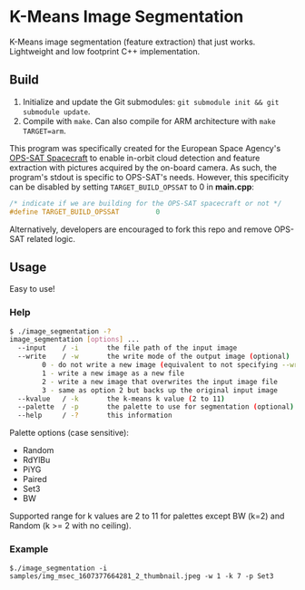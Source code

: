 # K-Means Image Segmentation
K-Means image segmentation (feature extraction) that just works. Lightweight and low footprint C++ implementation. 

## Build
1. Initialize and update the Git submodules: `git submodule init && git submodule update`.
2. Compile with `make`. Can also compile for ARM architecture with `make TARGET=arm`.

This program was specifically created for the European Space Agency's [OPS-SAT Spacecraft](https://opssat1.esoc.esa.int/) to enable in-orbit cloud detection and feature extraction with pictures acquired by the on-board camera. As such, the program's stdout is specific to OPS-SAT's needs. However, this specificity can be disabled by setting `TARGET_BUILD_OPSSAT` to 0 in **main.cpp**:

```cpp
/* indicate if we are building for the OPS-SAT spacecraft or not */
#define TARGET_BUILD_OPSSAT         0
```

Alternatively, developers are encouraged to fork this repo and remove OPS-SAT related logic.

## Usage
Easy to use!

### Help
```bash
$ ./image_segmentation -?
image_segmentation [options] ...
  --input    / -i       the file path of the input image
  --write    / -w       the write mode of the output image (optional)
        0 - do not write a new image (equivalent to not specifying --write)
        1 - write a new image as a new file
        2 - write a new image that overwrites the input image file
        3 - same as option 2 but backs up the original input image
  --kvalue   / -k       the k-means k value (2 to 11)
  --palette  / -p       the palette to use for segmentation (optional)
  --help     / -?       this information
```

Palette options (case sensitive):
- Random
- RdYlBu
- PiYG
- Paired
- Set3
- BW

Supported range for k values are 2 to 11 for palettes except BW (k=2) and Random (k >= 2 with no ceiling).

### Example
`$./image_segmentation -i samples/img_msec_1607377664281_2_thumbnail.jpeg -w 1 -k 7 -p Set3`
